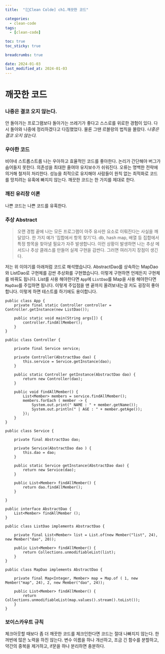 ```yaml
---
title:  "[Clean Colde] ch1.깨끗한 코드"

categories:
  - clean-code
tags:
  - [clean-code]

toc: true
toc_sticky: true

breadcrumbs: true

date: 2024-01-03
last_modified_at: 2024-01-03
---
```


# 깨끗한 코드

### 나중은 결코 오지 않는다.
안 돌아가는 프로그램보다 돌아가는 쓰레기가 좋다고 스스로를 위로한 경험이 있다.
다시 돌아와 나중에 정리하겠다고 다짐했었다.
물론 그땐 르블랑의 법칙을 몰랐다.
*나중은 결코 오지 않는다.*


### 우아한 코드
비야네 스트롭스트룹
나는 우아하고 효율적인 코드를 좋아한다.
논리가 간단해야 버그가 숨어들지 못한다.
의존성을 최대한 줄여야 유지보수가 쉬워진다.
오류는 명백한 전략에 의거해 철저히 처리한다.
성능을 최적으로 유지해야 사람들이 원칙 없는 최적화로 코드를 망치려는 유혹에 빠지지 않는다.
깨끗한 코드는 한 가지를 제대로 한다.

### 깨진 유리창 이론
나쁜 코드는 나쁜 코드를 유혹한다.

### 추상 Abstract 
> 오랜 경험 끝에 나는 모든 프로그램이 아주 유사한 요소로 이뤄진다는 사실을 깨달았다.
> 한 가지 예가 '집합에서 항목 찾기'다.
> db, hash map, 배열 등 집합에서 특정 항목을 찾아낼 필요가 자주 발생합니다.
> 이런 상황이 발생하면 나는 추상 메서드나 추상 클래스를 만들어 실제 구현을 감싼다.
> 그러면 여러가지 장점이 생긴다.


저는 위 이야기를 아래처럼 코드로 해석했습니다.
AbstractDao를 상속하는 MapDao와 ListDao로 구현체를 감싼 추상화를 구현했습니다.
이렇게 구현하면 언제든지 구현체를 바꿔도 됩니다.
List를 사용 해야한다면 `App`에 `ListDao`를 Map을 사용 해야한다면 `MapDao`를 주입하면 됩니다.
이렇게 주입점을 맨 끝까지 올려보내는걸 저도 굉장히 좋아합니다.
이렇게 하면 테스트를 하기에도 용이합니다.

```
public class App {
    private final static Controller controller = Controller.getInstance(new ListDao());
    
    public static void main(String args[]) {
        controller.findAllMember();
    }
}
```

```
public class Controller {
    
    private final Service service;
    
    private Controller(AbstractDao dao) {
        this.service = Service.getInstance(dao);
    }
    
    public static Controller getInstance(AbstractDao dao) {
        return new Controller(dao);
    }
    
    public void findAllMember() {
        List<Member> members = service.findAllMember();
        members.forEach ( member -> {
            System.out.print(" NAME : " + member.getName());
            System.out.println(" | AGE : " + member.getAge());
        });
    }
}
```

```
public class Service {

    private final AbstractDao dao; 
    
    private Service(AbstractDao dao ) {
        this.dao = dao;
    }

    public static Service getInstance(AbstractDao dao) {
        return new Service(dao);
    }

    public List<Member> findAllMember() {
        return dao.findAllMember();
    }

}
```

```
public interface AbstractDao {
    List<Member> findAllMember ();
}

public class ListDao implements AbstractDao {

    private final List<Member> list = List.of(new Member("list", 24), new Member("dao", 20));
    
    public List<Member> findAllMember() {
        return Collections.unmodifiableList(list);
    }
}

public class MapDao implements AbstractDao {

    private final Map<Integer, Member> map = Map.of ( 1, new Member("map", 24), 2, new Member("dao", 24));

    public List<Member> findAllMember() {
        return Collections.unmodifiableList(map.values().stream().toList());
    }    
}
```

### 보이스카우트 규칙
체크아웃할 때보다 좀 더 깨끗한 코드를 체크인한다면 코드는 절대 나빠지지 않는다.
한꺼번에 많은 노력을 하진 않는다.
변수 이름을 하나 개선하고, 조금 긴 함수를 분할하고, 약간의 중복을 제거하고, if문을 하나 분리하면 충분하다.









